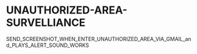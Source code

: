 # UNAUTHORIZED-AREA-SURVELLIANCE
SEND_SCREENSHOT_WHEN_ENTER_UNAUTHORIZED_AREA_VIA_GMAIL_and_PLAYS_ALERT_SOUND_WORKS
